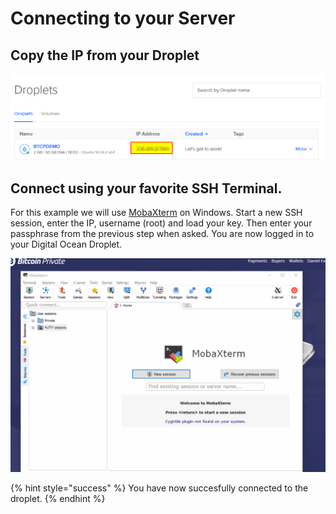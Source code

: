 # Connecting to your Server

## Copy the IP from your Droplet

![](../.gitbook/assets/image%20%2813%29.png)

## Connect using your favorite SSH Terminal. 

For this example we will use [MobaXterm](https://mobaxterm.mobatek.net/download.html) on Windows. Start a new SSH session, enter the IP, username \(root\) and load your key. Then enter your passphrase from the previous step when asked. You are now logged in to your Digital Ocean Droplet.

![](../.gitbook/assets/loginserver.gif)



{% hint style="success" %}
You have now succesfully connected to the droplet.
{% endhint %}

